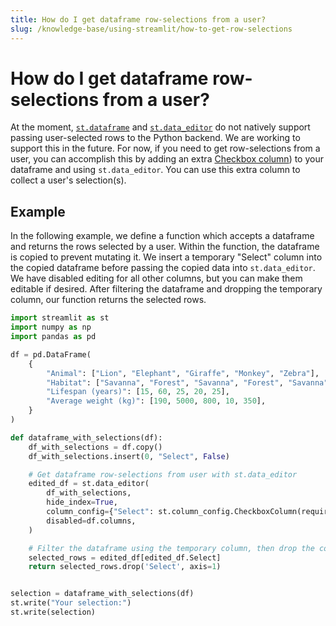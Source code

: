 ```yaml
---
title: How do I get dataframe row-selections from a user?
slug: /knowledge-base/using-streamlit/how-to-get-row-selections
---
```


# How do I get dataframe row-selections from a user?

At the moment, [`st.dataframe`](/api-reference/data/st.dataframe) and [`st.data_editor`](/develop/api-reference/data/st.data_editor) do not natively support passing user-selected rows to the Python backend. We are working to support this in the future. For now, if you need to get row-selections from a user, you can accomplish this by adding an extra [Checkbox column](/develop/api-reference/data/st.column_config/st.column_config.checkboxcolumn)) to your dataframe and using `st.data_editor`. You can use this extra column to collect a user's selection(s).

## Example

In the following example, we define a function which accepts a dataframe and returns the rows selected by a user. Within the function, the dataframe is copied to prevent mutating it. We insert a temporary "Select" column into the copied dataframe before passing the copied data into `st.data_editor`. We have disabled editing for all other columns, but you can make them editable if desired. After filtering the dataframe and dropping the temporary column, our function returns the selected rows.

```python
import streamlit as st
import numpy as np
import pandas as pd

df = pd.DataFrame(
    {
        "Animal": ["Lion", "Elephant", "Giraffe", "Monkey", "Zebra"],
        "Habitat": ["Savanna", "Forest", "Savanna", "Forest", "Savanna"],
        "Lifespan (years)": [15, 60, 25, 20, 25],
        "Average weight (kg)": [190, 5000, 800, 10, 350],
    }
)

def dataframe_with_selections(df):
    df_with_selections = df.copy()
    df_with_selections.insert(0, "Select", False)

    # Get dataframe row-selections from user with st.data_editor
    edited_df = st.data_editor(
        df_with_selections,
        hide_index=True,
        column_config={"Select": st.column_config.CheckboxColumn(required=True)},
        disabled=df.columns,
    )

    # Filter the dataframe using the temporary column, then drop the column
    selected_rows = edited_df[edited_df.Select]
    return selected_rows.drop('Select', axis=1)


selection = dataframe_with_selections(df)
st.write("Your selection:")
st.write(selection)
```
